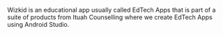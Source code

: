 Wizkid is an educational app usually called EdTech Apps that is part of a suite of products from Ituah Counselling where we create EdTech Apps using Android Studio.

